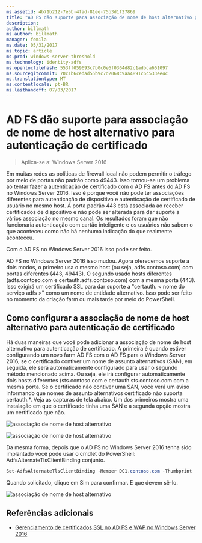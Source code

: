 ```yaml
---
ms.assetid: 4b71b212-7e5b-4fad-81ee-75b3d1f27869
title: "AD FS dão suporte para associação de nome de host alternativo para autenticação de certificado"
description: 
author: billmath
ms.author: billmath
manager: femila
ms.date: 05/31/2017
ms.topic: article
ms.prod: windows-server-threshold
ms.technology: identity-adfs
ms.openlocfilehash: 553ff059693c7b0c0e6f0364d82c1adbca661097
ms.sourcegitcommit: 70c1b6cedad55b9c7d2068c9aa4891c6c533ee4c
ms.translationtype: MT
ms.contentlocale: pt-BR
ms.lasthandoff: 07/03/2017
---
```

# <a name="ad-fs-support-for-alternate-hostname-binding-for-certificate-authentication"></a>AD FS dão suporte para associação de nome de host alternativo para autenticação de certificado

>Aplica-se a: Windows Server 2016

Em muitas redes as políticas de firewall local não podem permitir o tráfego por meio de portas não padrão como 49443. Isso tornou-se um problema ao tentar fazer a autenticação de certificado com o AD FS antes do AD FS no Windows Server 2016. Isso é porque você não pode ter associações diferentes para autenticação de dispositivo e autenticação de certificado de usuário no mesmo host. A porta padrão 443 está associada ao receber certificados de dispositivo e não pode ser alterada para dar suporte a vários associação no mesmo canal. Os resultados foram que não funcionaria autenticação com cartão inteligente e os usuários não sabem o que aconteceu como não há nenhuma indicação do que realmente aconteceu.  
  
Com o AD FS no Windows Server 2016 isso pode ser feito.
  
AD FS no Windows Server 2016 isso mudou. Agora oferecemos suporte a dois modos, o primeiro usa o mesmo host (ou seja, adfs.contoso.com) com portas diferentes (443, 49443). O segundo usado hosts diferentes (adfs.contoso.com e certauth.adfs.contoso.com) com a mesma porta (443). Isso exigirá um certificado SSL para dar suporte a "certauth. < nome do serviço adfs >" como um nome de entidade alternativo. Isso pode ser feito no momento da criação farm ou mais tarde por meio do PowerShell.  
  
## <a name="how-to-configure-alternate-host-name-binding-for-certificate-authentication"></a>Como configurar a associação de nome de host alternativo para autenticação de certificado  
Há duas maneiras que você pode adicionar a associação de nome de host alternativo para autenticação de certificado. A primeira é quando estiver configurando um novo farm AD FS com o AD FS para o Windows Server 2016, se o certificado contiver um nome de assunto alternativos (SAN), em seguida, ele será automaticamente configurado para usar o segundo método mencionado acima. Ou seja, ele irá configurar automaticamente dois hosts diferentes (sts.contoso.com e certauth.sts.contoso.com com a mesma porta. Se o certificado não contiver uma SAN, você verá um aviso informando que nomes de assunto alternativos certificado não suporta certauth.*. Veja as capturas de tela abaixo. Um dos primeiros mostra uma instalação em que o certificado tinha uma SAN e a segunda opção mostra um certificado que não.  
  
![associação de nome de host alternativo](media/AD-FS-support-for-alternate-hostname-binding-for-certificate-authentication/ADFS_CA_1.png)  
  
![associação de nome de host alternativo](media/AD-FS-support-for-alternate-hostname-binding-for-certificate-authentication/ADFS_CA_2.png)  
  
Da mesma forma, depois que o AD FS no Windows Server 2016 tenha sido implantado você pode usar o cmdlet do PowerShell: AdfsAlternateTlsClientBinding conjunto.
  
```powershell
Set-AdfsAlternateTlsClientBinding -Member DC1.contoso.com -Thumbprint '<thumbprint of cert>'
```

Quando solicitado, clique em Sim para confirmar.  E que devem sê-lo.

![associação de nome de host alternativo](media/AD-FS-support-for-alternate-hostname-binding-for-certificate-authentication/ADFS_CA_3.png)

## <a name="additional-references"></a>Referências adicionais

* [Gerenciamento de certificados SSL no AD FS e WAP no Windows Server 2016](../operations/Manage-SSL-Certificates-AD-FS-WAP-2016.md)
